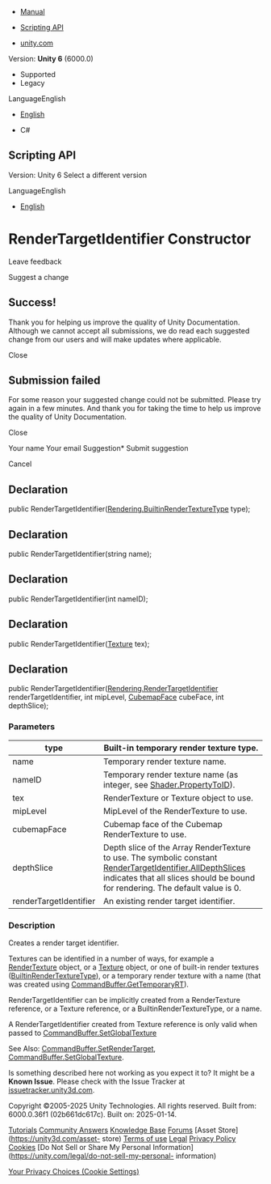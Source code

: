 [ ]()

  * [Manual](../Manual/index.html)
  * [Scripting API](../ScriptReference/index.html)

  * [unity.com](https://unity.com/)

Version: **Unity 6** (6000.0)

  * Supported
  * Legacy

LanguageEnglish

  * [English]()

  * C#

[ ](https://docs.unity3d.com)

## Scripting API

Version: Unity 6 Select a different version

LanguageEnglish

  * [English]()

# RenderTargetIdentifier Constructor

Leave feedback

Suggest a change

## Success!

Thank you for helping us improve the quality of Unity Documentation. Although
we cannot accept all submissions, we do read each suggested change from our
users and will make updates where applicable.

Close

## Submission failed

For some reason your suggested change could not be submitted. Please <a>try
again</a> in a few minutes. And thank you for taking the time to help us
improve the quality of Unity Documentation.

Close

Your name Your email Suggestion* Submit suggestion

Cancel

[ ]()

## Declaration

public
RenderTargetIdentifier([Rendering.BuiltinRenderTextureType](Rendering.BuiltinRenderTextureType.html)
type);

## Declaration

public RenderTargetIdentifier(string name);

## Declaration

public RenderTargetIdentifier(int nameID);

## Declaration

public RenderTargetIdentifier([Texture](Texture.html) tex);

## Declaration

public
RenderTargetIdentifier([Rendering.RenderTargetIdentifier](Rendering.RenderTargetIdentifier.html)
renderTargetIdentifier, int mipLevel, [CubemapFace](CubemapFace.html)
cubeFace, int depthSlice);

### Parameters

type | Built-in temporary render texture type.  
---|---  
name | Temporary render texture name.  
nameID | Temporary render texture name (as integer, see [Shader.PropertyToID](Shader.PropertyToID.html)).  
tex | RenderTexture or Texture object to use.  
mipLevel | MipLevel of the RenderTexture to use.  
cubemapFace | Cubemap face of the Cubemap RenderTexture to use.  
depthSlice | Depth slice of the Array RenderTexture to use. The symbolic constant [RenderTargetIdentifier.AllDepthSlices](Rendering.RenderTargetIdentifier.AllDepthSlices.html) indicates that all slices should be bound for rendering. The default value is 0.  
renderTargetIdentifier | An existing render target identifier.  
  
### Description

Creates a render target identifier.

Textures can be identified in a number of ways, for example a
[RenderTexture](RenderTexture.html) object, or a [Texture](Texture.html)
object, or one of built-in render textures
([BuiltinRenderTextureType](Rendering.BuiltinRenderTextureType.html)), or a
temporary render texture with a name (that was created using
[CommandBuffer.GetTemporaryRT](Rendering.CommandBuffer.GetTemporaryRT.html)).  
  
RenderTargetIdentifier can be implicitly created from a RenderTexture
reference, or a Texture reference, or a BuiltinRenderTextureType, or a name.  
  
A RenderTargetIdentifier created from Texture reference is only valid when
passed to
[CommandBuffer.SetGlobalTexture](Rendering.CommandBuffer.SetGlobalTexture.html)  
  
See Also:
[CommandBuffer.SetRenderTarget](Rendering.CommandBuffer.SetRenderTarget.html),
[CommandBuffer.SetGlobalTexture](Rendering.CommandBuffer.SetGlobalTexture.html).

Is something described here not working as you expect it to? It might be a
**Known Issue**. Please check with the Issue Tracker at
[issuetracker.unity3d.com](https://issuetracker.unity3d.com).

Copyright ©2005-2025 Unity Technologies. All rights reserved. Built from:
6000.0.36f1 (02b661dc617c). Built on: 2025-01-14.

[Tutorials](https://unity3d.com/learn) [Community
Answers](https://answers.unity3d.com) [Knowledge
Base](https://support.unity3d.com/hc/en-us)
[Forums](https://forum.unity3d.com) [Asset Store](https://unity3d.com/asset-
store) [Terms of use](https://docs.unity3d.com/Manual/TermsOfUse.html)
[Legal](https://unity.com/legal) [Privacy
Policy](https://unity.com/legal/privacy-policy)
[Cookies](https://unity.com/legal/cookie-policy) [Do Not Sell or Share My
Personal Information](https://unity.com/legal/do-not-sell-my-personal-
information)

[Your Privacy Choices (Cookie Settings)](javascript:void\(0\);)

